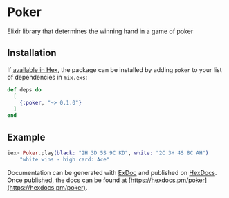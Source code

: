 # Poker

Elixir library that determines the winning hand in a game of poker

## Installation

If [available in Hex](https://hex.pm/docs/publish), the package can be installed
by adding `poker` to your list of dependencies in `mix.exs`:

```elixir
def deps do
  [
    {:poker, "~> 0.1.0"}
  ]
end
```

## Example
```elixir
iex> Poker.play(black: "2H 3D 5S 9C KD", white: "2C 3H 4S 8C AH")
    "white wins - high card: Ace"
```

Documentation can be generated with [ExDoc](https://github.com/elixir-lang/ex_doc)
and published on [HexDocs](https://hexdocs.pm). Once published, the docs can
be found at [https://hexdocs.pm/poker](https://hexdocs.pm/poker).

